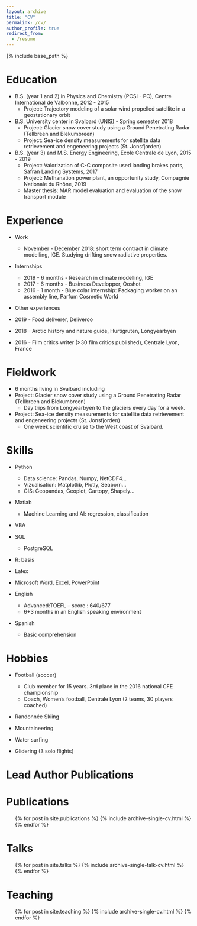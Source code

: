 ```yaml
---
layout: archive
title: "CV"
permalink: /cv/
author_profile: true
redirect_from:
  - /resume
---
```


{% include base_path %}

Education
======
* B.S. (year 1 and 2) in Physics and Chemistry (PCSI - PC), Centre International de Valbonne, 2012 - 2015
  * Project: Trajectory modeling of a solar wind propelled satellite in a geostationary orbit
* B.S. University center in Svalbard (UNIS) - Spring semester 2018
  * Project: Glacier snow cover study using a Ground Penetrating Radar (Tellbreen and Blekumbreen)
  * Project: Sea-ice density measurements for satellite data retrievement and engeneering projects (St. Jonsfjorden)
* B.S. (year 3) and M.S. Energy Engineering, Ecole Centrale de Lyon, 2015 - 2019
  * Project: Valorization of C-C composite used landing brakes parts, Safran Landing Systems, 2017
  * Project: Methanation power plant, an opportunity study, Compagnie Nationale du Rhône, 2019
  * Master thesis: MAR model evaluation and evaluation of the snow transport module

Experience
======
* Work
  * November - December 2018: short term contract in climate modelling, IGE. Studying drifting snow radiative properties.
  
* Internships
  * 2019 - 6 months - Research in climate modelling, IGE
  * 2017 - 6 months - Business Developper, Ooshot
  * 2016 - 1 month - Blue colar internship: Packaging worker on an assembly line, Parfum Cosmetic World
  
* Other experiences
 * 2019 - Food deliverer, Deliveroo
 * 2018 - Arctic history and nature guide, Hurtigruten, Longyearbyen
 * 2016 - Film critics writer (>30 film critics published), Centrale Lyon, France
 
Fieldwork
======
* 6 months living in Svalbard including 
* Project: Glacier snow cover study using a Ground Penetrating Radar (Tellbreen and Blekumbreen)
  * Day trips from Longyearbyen to the glaciers every day for a week.
* Project: Sea-ice density measurements for satellite data retrievement and engeneering projects (St. Jonsfjorden)
  * One week scientific cruise to the West coast of Svalbard.
  
  
  
Skills
======
* Python
  * Data science: Pandas, Numpy, NetCDF4...
  * Vizualisation: Matplotlib, Plotly, Seaborn...
  * GIS: Geopandas, Geoplot, Cartopy, Shapely...
  
* Matlab
  * Machine Learning and AI: regression, classification
  
* VBA

* SQL
  * PostgreSQL

* R: basis

* Latex

* Microsoft Word, Excel, PowerPoint

* English
  * Advanced:TOEFL – score : 640/677
  * 6+3 months in an English speaking environment
  
* Spanish
  * Basic comprehension
  
Hobbies
======
* Football (soccer)
  * Club member for 15 years. 3rd place in the 2016 national CFE championship
  * Coach, Women’s football, Centrale Lyon (2 teams, 30 players coached)
  
* Randonnée Skiing

* Mountaineering

* Water surfing

* Glidering (3 solo flights)


Lead Author Publications
======


Publications
======
  <ul>{% for post in site.publications %}
    {% include archive-single-cv.html %}
  {% endfor %}</ul>
  
Talks
======
  <ul>{% for post in site.talks %}
    {% include archive-single-talk-cv.html %}
  {% endfor %}</ul>
  
Teaching
======
  <ul>{% for post in site.teaching %}
    {% include archive-single-cv.html %}
  {% endfor %}</ul>
  
